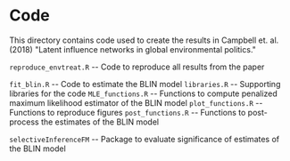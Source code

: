 # Code
This directory contains code used to create the results in Campbell et. al. (2018) "Latent influence networks in global environmental politics."


`reproduce_envtreat.R` --  Code to reproduce all results from the paper

`fit_blin.R` --  Code to estimate the BLIN model
`libraries.R`  -- Supporting libraries for the code
`MLE_functions.R`  --  Functions to compute penalized maximum likelihood estimator of the BLIN model
`plot_functions.R`  -- Functions to reproduce figures
`post_functions.R`  -- Functions to post-process the estimates of the BLIN model

`selectiveInferenceFM`  --  Package to evaluate significance of estimates of the BLIN model
